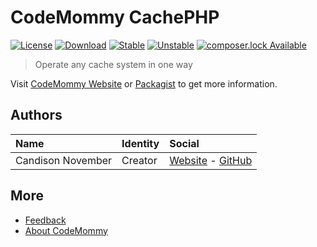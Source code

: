# CodeMommy CachePHP

[![License](https://poser.pugx.org/CodeMommy/CachePHP/license?format=flat-square)](LICENSE)
[![Download](https://poser.pugx.org/CodeMommy/CachePHP/downloads?format=flat-square)](https://packagist.org/packages/CodeMommy/CachePHP)
[![Stable](https://poser.pugx.org/CodeMommy/CachePHP/version?format=flat-square)](https://packagist.org/packages/CodeMommy/CachePHP)
[![Unstable](https://poser.pugx.org/CodeMommy/CachePHP/v/unstable?format=flat-square)](https://packagist.org/packages/CodeMommy/CachePHP)
[![composer.lock Available](https://poser.pugx.org/CodeMommy/CachePHP/composerlock?format=flat-square)](https://packagist.org/packages/CodeMommy/CachePHP)

> Operate any cache system in one way

Visit [CodeMommy Website](http://www.codemommy.com) or [Packagist](https://packagist.org/packages/CodeMommy/CachePHP) to get more information.

## Authors

| Name | Identity | Social |
| :--- | :------- | :----- |
| Candison November | Creator  | [Website](http://www.kandisheng.com) - [GitHub](https://github.com/KanDisheng) |

## More

- [Feedback](https://github.com/CodeMommy/CachePHP/issues)
- [About CodeMommy](https://github.com/CodeMommy/CodeMommy)